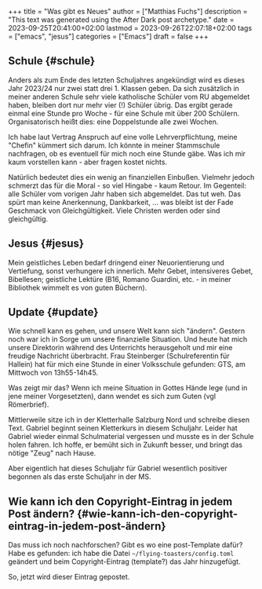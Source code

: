 +++
title = "Was gibt es Neues"
author = ["Matthias Fuchs"]
description = "This text was generated using the After Dark post archetype."
date = 2023-09-25T20:41:00+02:00
lastmod = 2023-09-26T22:07:18+02:00
tags = ["emacs", "jesus"]
categories = ["Emacs"]
draft = false
+++

## Schule {#schule}

Anders als zum Ende des letzten Schuljahres angekündigt wird es dieses Jahr 2023/24 nur zwei statt drei 1. Klassen geben. Da sich zusätzlich in meiner anderen Schule sehr viele katholische Schüler vom RU abgemeldet haben, bleiben dort nur mehr vier (!) Schüler übrig. Das ergibt gerade einmal eine Stunde pro Woche - für eine Schule mit über 200 Schülern. Organisatorisch heißt dies: eine Doppelstunde alle zwei Wochen.

Ich habe laut Vertrag Anspruch auf eine volle Lehrverpflichtung, meine "Chefin" kümmert sich darum. Ich könnte in meiner Stammschule nachfragen, ob es eventuell für mich noch eine Stunde gäbe. Was ich mir kaum vorstellen kann - aber fragen kostet nichts.

Natürlich bedeutet dies ein wenig an finanziellen Einbußen. Vielmehr jedoch schmerzt das für die Moral - so viel Hingabe - kaum Retour. Im Gegenteil: alle Schüler vom vorigen Jahr haben sich abgemeldet. Das tut weh. Das spürt man keine Anerkennung, Dankbarkeit, ... was bleibt ist der Fade Geschmack von Gleichgültigkeit. Viele Christen werden oder sind gleichgültig.


## Jesus {#jesus}

Mein geistliches Leben bedarf dringend einer Neuorientierung und Vertiefung, sonst verhungere ich innerlich. Mehr Gebet, intensiveres Gebet, Bibellesen; geistliche Lektüre (B16, Romano Guardini, etc. - in meiner Bibliothek wimmelt es von guten Büchern).


## Update {#update}

Wie schnell kann es gehen, und unsere Welt kann sich "ändern". Gestern noch war ich in Sorge um unsere finanzielle Situation. Und heute hat mich unsere Direktorin während des Unterrichts herausgeholt und mir eine freudige Nachricht überbracht. Frau Steinberger (Schulreferentin für Hallein) hat für mich eine Stunde in einer Volksschule gefunden: GTS, am Mittwoch von 13h55-14h45.

Was zeigt mir das? Wenn ich meine Situation in Gottes Hände lege (und in jene meiner Vorgesetzten), dann wendet es sich zum Guten (vgl Römerbrief).

Mittlerweile sitze ich in der Kletterhalle Salzburg Nord und schreibe diesen Text. Gabriel beginnt seinen Kletterkurs in diesem Schuljahr. Leider hat Gabriel wieder einmal Schulmaterial vergessen und musste es in der Schule holen fahren. Ich hoffe, er bemüht sich in Zukunft besser, und bringt das nötige "Zeug" nach Hause.

Aber eigentlich hat dieses Schuljahr für Gabriel wesentlich positiver begonnen als das erste Schuljahr in der MS.


## Wie kann ich den Copyright-Eintrag in jedem Post ändern? {#wie-kann-ich-den-copyright-eintrag-in-jedem-post-ändern}

Das muss ich noch nachforschen? Gibt es wo eine post-Template dafür? Habe es gefunden: ich habe die Datei `~/flying-toasters/config.toml` geändert und beim Copyright-Eintrag (template?) das Jahr hinzugefügt.

So, jetzt wird dieser Eintrag gepostet.
